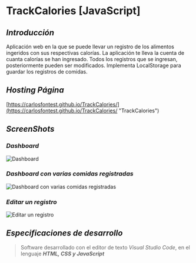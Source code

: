﻿# TrackCalories [JavaScript]

## ***Introducción***
Aplicación web en la que se puede llevar un registro de los alimentos ingeridos con sus respectivas calorías. La aplicación te lleva la cuenta de cuanta calorías se han ingresado. Todos los registros que se ingresan, posteriormente pueden ser modificados. Implementa LocalStorage para guardar los registros de comidas.

## ***Hosting Página***
[https://carlosfontest.github.io/TrackCalories/](https://carlosfontest.github.io/TrackCalories/ "TrackCalories")

## ***ScreenShots***

### *Dashboard*
![Dashboard](https://i.ibb.co/whyNxHM/Track-Calories1.png)

### *Dashboard con varias comidas registradas*
![Dashboard con varias comidas registradas](https://i.ibb.co/x5B4s7k/Track-Calories2.png)

### *Editar un registro*
![Editar un registro](https://i.ibb.co/n3jzqbF/Track-Calories3.png)


## ***Especificaciones de desarrollo***
> Software desarrollado con el editor de texto *Visual Studio Code*, en el lenguaje ***HTML, CSS y JavaScript***